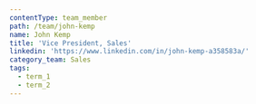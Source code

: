 ```yaml
---
contentType: team_member
path: /team/john-kemp
name: John Kemp
title: 'Vice President, Sales'
linkedin: 'https://www.linkedin.com/in/john-kemp-a358583a/'
category_team: Sales
tags:
  - term_1
  - term_2
---
```



